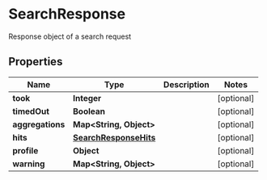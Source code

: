 

# SearchResponse

Response object of a search request

## Properties

| Name | Type | Description | Notes |
|------------ | ------------- | ------------- | -------------|
|**took** | **Integer** |  |  [optional] |
|**timedOut** | **Boolean** |  |  [optional] |
|**aggregations** | **Map&lt;String, Object&gt;** |  |  [optional] |
|**hits** | [**SearchResponseHits**](SearchResponseHits.md) |  |  [optional] |
|**profile** | **Object** |  |  [optional] |
|**warning** | **Map&lt;String, Object&gt;** |  |  [optional] |





